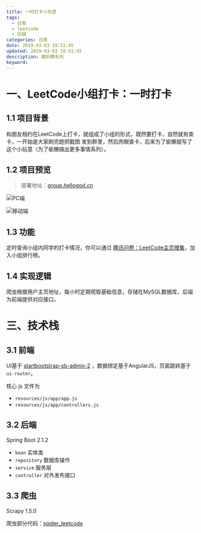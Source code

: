 ```yaml
---
title: 一时打卡小玩意
tags:
  - 日常
  - leetcode
  - 后端
categories: 日常
date: 2019-03-03 18:51:45
updated: 2019-03-03 18:51:45
description: 瞎折腾系列
keyword:
---
```



# 一、LeetCode小组打卡：一时打卡


## 1.1 项目背景

和朋友相约在LeetCode上打卡，就组成了小组的形式，既然要打卡，自然就有查卡，一开始是大家刷完题把截图
发到群里，然后肉眼查卡，后来为了偷懒就写了这个小玩意（为了偷懒搞出更多事情系列）。

## 1.2 项目预览

> 部署地址：[group.hellogod.cn](http://group.hellogod.cn/#/check)

![PC端](https://ws2.sinaimg.cn/large/006tKfTcly1g0phjoxnfqj31h00u0n8d.jpg)
<!-- more -->

![移动端](https://ws4.sinaimg.cn/large/006tKfTcly1g0pjcdvopkj30ku11242o.jpg)

## 1.3 功能

定时查询小组内同学的打卡情况，你可以通过 [腾讯问卷：LeetCode主页搜集](https://docs.qq.com/form/fill/DUEhBb0ZGTFFwUVpz)，加入小组排行榜。


## 1.4 实现逻辑
爬虫根据用户主页地址，每小时定期爬取基础信息，存储在MySQL数据库，后端为前端提供对应接口。

# 三、技术栈

## 3.1 前端
UI基于 [startbootstrap-sb-admin-2](https://github.com/BlackrockDigital/startbootstrap-sb-admin-2) ，数据绑定基于AngularJS，页面跳转基于`ui-router`。

核心 js 文件为

-  `resources/js/app/app.js`  
-  `resources/js/app/controllers.js`

## 3.2 后端
Spring Boot 2.1.2


 - `bean` 实体类
 - `repository` 数据库操作
 - `service` 服务层
 - `controller` 对外发布接口

## 3.3 爬虫
Scrapy 1.5.0

爬虫部分代码：[spider_leetcode](https://github.com/LJ147/spider_leetcode)






